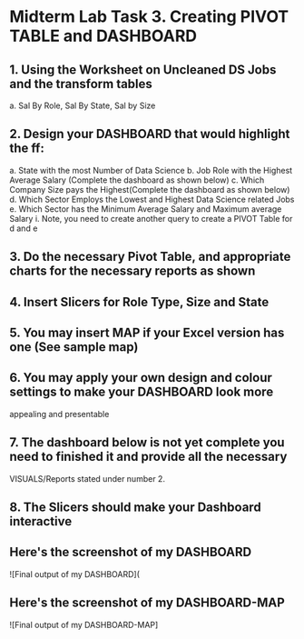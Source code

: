 # Midterm Lab Task 3. Creating PIVOT TABLE and DASHBOARD
## 1. Using the Worksheet on Uncleaned DS Jobs and the transform tables
a. Sal By Role, Sal By State, Sal by Size
## 2. Design your DASHBOARD that would highlight the ff:
a. State with the most Number of Data Science
b. Job Role with the Highest Average Salary (Complete the dashboard as shown below)
c. Which Company Size pays the Highest(Complete the dashboard as shown below)
d. Which Sector Employs the Lowest and Highest Data Science related Jobs
e. Which Sector has the Minimum Average Salary and Maximum average Salary
i. Note, you need to create another query to create a PIVOT Table for d and e
## 3. Do the necessary Pivot Table, and appropriate charts for the necessary reports as shown
## 4. Insert Slicers for Role Type, Size and State
## 5. You may insert MAP if your Excel version has one (See sample map)
## 6. You may apply your own design and colour settings to make your DASHBOARD look more
appealing and presentable
## 7. The dashboard below is not yet complete you need to finished it and provide all the necessary
VISUALS/Reports stated under number 2.
## 8. The Slicers should make your Dashboard interactive

## Here's the screenshot of my DASHBOARD
![Final output of my DASHBOARD](
## Here's the screenshot of my DASHBOARD-MAP
![Final output of my DASHBOARD-MAP]
